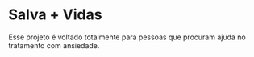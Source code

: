 # Salva + Vidas

Esse projeto é voltado totalmente para pessoas que procuram ajuda no tratamento com ansiedade.
